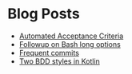 # Blog Posts

* [Automated Acceptance Criteria](automated-acceptance-criteria.html)
* [Followup on Bash long options](followup-on-bash-long-options.html)
* [Frequent commits](frequent-commits.html)
* [Two BDD styles in Kotlin](two-bdd-styles-in-kotlin.html)
